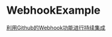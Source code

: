 # WebhookExample

[利用Github的Webhook功能进行持续集成](https://moonagic.com/continuous-integration-with-github-webhook/)
